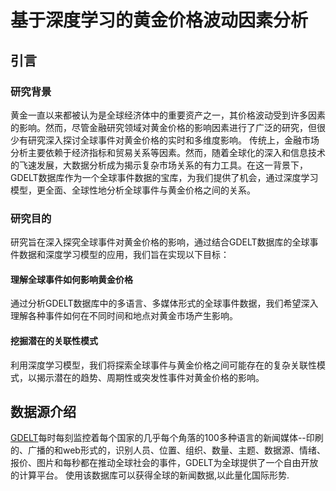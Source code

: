 # 基于深度学习的黄金价格波动因素分析

## 引言

### 研究背景

黄金一直以来都被认为是全球经济体中的重要资产之一，其价格波动受到许多因素的影响。然而，尽管金融研究领域对黄金价格的影响因素进行了广泛的研究，但很少有研究深入探讨全球事件对黄金价格的实时和多维度影响。
传统上，金融市场分析主要依赖于经济指标和贸易关系等因素。然而，随着全球化的深入和信息技术的飞速发展，大数据分析成为揭示复杂市场关系的有力工具。在这一背景下，GDELT数据库作为一个全球事件数据的宝库，为我们提供了机会，通过深度学习模型，更全面、全球性地分析全球事件与黄金价格之间的关系。

### 研究目的

研究旨在深入探究全球事件对黄金价格的影响，通过结合GDELT数据库的全球事件数据和深度学习模型的应用，我们旨在实现以下目标：

#### 理解全球事件如何影响黄金价格

通过分析GDELT数据库中的多语言、多媒体形式的全球事件数据，我们希望深入理解各种事件如何在不同时间和地点对黄金市场产生影响。

#### 挖掘潜在的关联性模式

利用深度学习模型，我们将探索全球事件与黄金价格之间可能存在的复杂关联性模式，以揭示潜在的趋势、周期性或突发性事件对黄金价格的影响。

## 数据源介绍

[GDELT](www.gdeltproject.org)每时每刻监控着每个国家的几乎每个角落的100多种语言的新闻媒体--印刷的、广播的和web形式的，识别人员、位置、组织、数量、主题、数据源、情绪、报价、图片和每秒都在推动全球社会的事件，GDELT为全球提供了一个自由开放的计算平台。
使用该数据库可以获得全球的新闻数据,以此量化国际形势.
